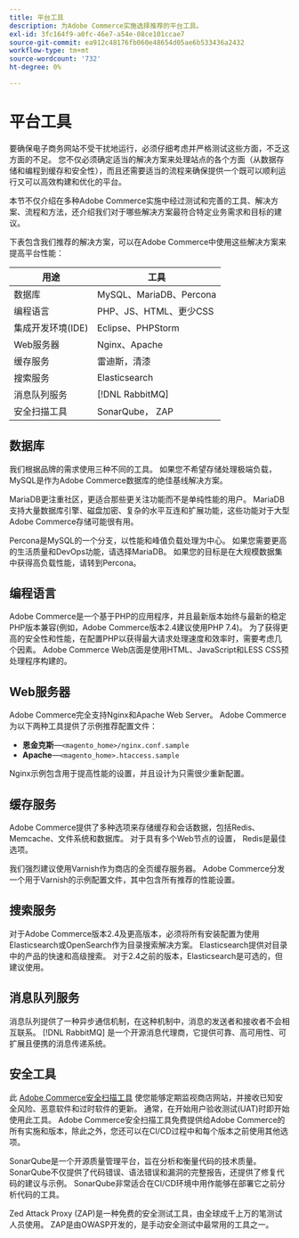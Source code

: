 ```yaml
---
title: 平台工具
description: 为Adobe Commerce实施选择推荐的平台工具。
exl-id: 3fc164f9-a0fc-46e7-a54e-08ce101ccae7
source-git-commit: ea912c48176fb060e48654d05ae6b533436a2432
workflow-type: tm+mt
source-wordcount: '732'
ht-degree: 0%

---
```


# 平台工具

要确保电子商务网站不受干扰地运行，必须仔细考虑并严格测试这些方面，不乏这方面的不足。 您不仅必须确定适当的解决方案来处理站点的各个方面（从数据存储和编程到缓存和安全性），而且还需要适当的流程来确保提供一个既可以顺利运行又可以高效构建和优化的平台。

本节不仅介绍在多种Adobe Commerce实施中经过测试和完善的工具、解决方案、流程和方法，还介绍我们对于哪些解决方案最符合特定业务需求和目标的建议。

下表包含我们推荐的解决方案，可以在Adobe Commerce中使用这些解决方案来提高平台性能：

| 用途 | 工具 |
|------------------------------------------|-------------------------|
| 数据库 | MySQL、MariaDB、Percona |
| 编程语言 | PHP、JS、HTML、更少CSS |
| 集成开发环境(IDE) | Eclipse、PHPStorm |
| Web服务器 | Nginx、Apache |
| 缓存服务 | 雷迪斯，清漆 |
| 搜索服务 | Elasticsearch |
| 消息队列服务 | [!DNL RabbitMQ] |
| 安全扫描工具 | SonarQube， ZAP |

## 数据库

我们根据品牌的需求使用三种不同的工具。 如果您不希望存储处理极端负载，MySQL是作为Adobe Commerce数据库的绝佳基线解决方案。

MariaDB更注重社区，更适合那些更关注功能而不是单纯性能的用户。 MariaDB支持大量数据库引擎、磁盘加密、复杂的水平互连和扩展功能，这些功能对于大型Adobe Commerce存储可能很有用。

Percona是MySQL的一个分支，以性能和峰值负载处理为中心。 如果您需要更高的生活质量和DevOps功能，请选择MariaDB。 如果您的目标是在大规模数据集中获得高负载性能，请转到Percona。

## 编程语言

Adobe Commerce是一个基于PHP的应用程序，并且最新版本始终与最新的稳定PHP版本兼容(例如，Adobe Commerce版本2.4建议使用PHP 7.4)。 为了获得更高的安全性和性能，在配置PHP以获得最大请求处理速度和效率时，需要考虑几个因素。 Adobe Commerce Web店面是使用HTML、JavaScript和LESS CSS预处理程序构建的。

## Web服务器

Adobe Commerce完全支持Nginx和Apache Web Server。 Adobe Commerce为以下两种工具提供了示例推荐配置文件：

- **恩金克斯**—`<magento_home>/nginx.conf.sample`
- **Apache**—`<magento_home>.htaccess.sample`

Nginx示例包含用于提高性能的设置，并且设计为只需很少重新配置。

## 缓存服务

Adobe Commerce提供了多种选项来存储缓存和会话数据，包括Redis、Memcache、文件系统和数据库。 对于具有多个Web节点的设置， Redis是最佳选项。

我们强烈建议使用Varnish作为商店的全页缓存服务器。 Adobe Commerce分发一个用于Varnish的示例配置文件，其中包含所有推荐的性能设置。

## 搜索服务

对于Adobe Commerce版本2.4及更高版本，必须将所有安装配置为使用Elasticsearch或OpenSearch作为目录搜索解决方案。 Elasticsearch提供对目录中的产品的快速和高级搜索。 对于2.4之前的版本，Elasticsearch是可选的，但建议使用。

## 消息队列服务

消息队列提供了一种异步通信机制，在这种机制中，消息的发送者和接收者不会相互联系。 [!DNL RabbitMQ] 是一个开源消息代理商，它提供可靠、高可用性、可扩展且便携的消息传递系统。

## 安全工具

此 [Adobe Commerce安全扫描工具](https://docs.magento.com/user-guide/magento/security-scan.html) 使您能够定期监视商店网站，并接收已知安全风险、恶意软件和过时软件的更新。 通常，在开始用户验收测试(UAT)时即开始使用此工具。 Adobe Commerce安全扫描工具免费提供给Adobe Commerce的所有实施和版本，除此之外，您还可以在CI/CD过程中和每个版本之前使用其他选项。

SonarQube是一个开源质量管理平台，旨在分析和衡量代码的技术质量。 SonarQube不仅提供了代码错误、语法错误和漏洞的完整报告，还提供了修复代码的建议与示例。 SonarQube非常适合在CI/CD环境中用作能够在部署它之前分析代码的工具。

Zed Attack Proxy (ZAP)是一种免费的安全测试工具，由全球成千上万的笔测试人员使用。 ZAP是由OWASP开发的，是手动安全测试中最常用的工具之一。
